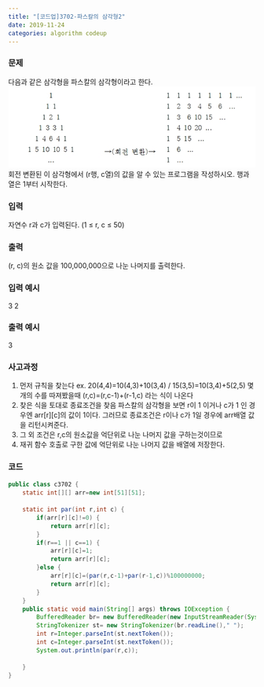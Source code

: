 ```yaml
---
title: "[코드업]3702-파스칼의 삼각형2"
date: 2019-11-24
categories: algorithm codeup
---
```

### 문제
다음과 같은 삼각형을 파스칼의 삼각형이라고 한다.
![](/assets/img/pascal.jpg)
회전 변환된 이 삼각형에서 (r행, c열)의 값을 알 수 있는 프로그램을 작성하시오. 행과 열은 1부터 시작한다.

### 입력
자연수 r과 c가 입력된다. (1 ≤ r, c ≤ 50)

### 출력
(r, c)의 원소 값을 100,000,000으로 나눈 나머지를 출력한다.

### 입력 예시
3 2

### 출력 예시
3

### 사고과정
1. 먼저 규칙을 찾는다
	 ex. 20(4,4)=10(4,3)+10(3,4) / 15(3,5)=10(3,4)+5(2,5)
	 몇개의 수를 따져봤을때 (r,c)=(r,c-1)+(r-1,c) 라는 식이 나온다
2. 찾은 식을 토대로 종료조건을 찾음
	 파스칼의 삼각형을 보면 r이 1 이거나 c가 1 인 경우엔 arr[r][c]의 값이 1이다. 그러므로 종료조건은 r이나 c가 1일 경우에 arr배열 값을 리턴시켜준다.
3. 그 외 조건은 r,c의 원소값을 억단위로 나눈 나머지 값을 구하는것이므로
4. 재귀 함수 호출로 구한 값에 억단위로 나눈 나머지 값을 배열에 저장한다.

### 코드
```java
public class c3702 {
	static int[][] arr=new int[51][51];

	static int par(int r,int c) {
		if(arr[r][c]!=0) {
			return arr[r][c];
		}
		if(r==1 || c==1) {
			arr[r][c]=1;
			return arr[r][c];
		}else {
			arr[r][c]=(par(r,c-1)+par(r-1,c))%100000000;
			return arr[r][c];
		}
	}
	public static void main(String[] args) throws IOException {
		BufferedReader br= new BufferedReader(new InputStreamReader(System.in));
		StringTokenizer st= new StringTokenizer(br.readLine()," ");
		int r=Integer.parseInt(st.nextToken());
		int c=Integer.parseInt(st.nextToken());
		System.out.println(par(r,c));

	}
}
```
